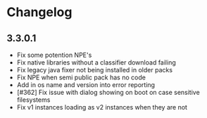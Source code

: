 # Changelog

## 3.3.0.1

- Fix some potention NPE's
- Fix native libraries without a classifier download failing
- Fix legacy java fixer not being installed in older packs
- Fix NPE when semi public pack has no code
- Add in os name and version into error reporting
- [#362] Fix issue with dialog showing on boot on case sensitive filesystems
- Fix v1 instances loading as v2 instances when they are not
